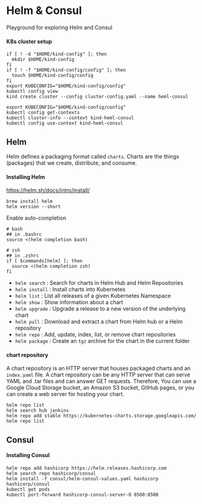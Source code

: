 # Helm & Consul
Playground for exploring Helm and Consul

#### K8s cluster setup
```
if [ ! -d "$HOME/kind-config" ]; then
  mkdir $HOME/kind-config
fi
if [ ! -f "$HOME/kind-config/config" ]; then
  touch $HOME/kind-config/config
fi
export KUBECONFIG="$HOME/kind-config/config"
kubectl config view
kind create cluster --config cluster-config.yaml --name heml-consul
```

```
export KUBECONFIG="$HOME/kind-config/config"
kubectl config get-contexts
kubectl cluster-info --context kind-heml-consul
kubectl config use-context kind-heml-consul
```
## Helm
Helm defines a packaging format called `charts`. Charts are the things (packages) that we create, distribute, and consume.

#### Installing Helm
https://helm.sh/docs/intro/install/
```
brew install helm
helm version --short
```
Enable auto-completion
```
# bash
## in .bashrc
source <(helm completion bash)

# zsh
## in .zshrc
if [ $commands[helm] ]; then
  source <(helm completion zsh)
fi
```

* `helm search` : Search for charts in Helm Hub and Helm Repositories
* `helm install` : Install charts into Kubernetes
* `helm list` : List all releases of a given Kubernetes Namespace
* `helm show` : Show information about a chart
* `helm upgrade` : Upgrade a release to a new version of the underlying chart
* `helm pull` : Download and extract a chart from Helm hub or a Helm repository
* `helm repo` : Add, update, index, list, or remove chart repositories
* `helm package` : Create an `tgz` archive for the chart in the current folder


#### chart repository
A chart repository is an HTTP server that houses packaged charts and an `index.yaml` file. A chart repository can be any HTTP server that can serve YAML and .tar files and can answer GET requests. Therefore, You can use a Google Cloud Storage bucket, an Amazon S3 bucket, GitHub pages, or you can create a web server for hosting your chart.

```
helm repo list
helm search hub jenkins
helm repo add stable https://kubernetes-charts.storage.googleapis.com/
helm repo list
```


## Consul

#### Installing Consul
```
helm repo add hashicorp https://helm.releases.hashicorp.com
helm search repo hashicorp/consul
helm install -f consul/helm-consul-values.yaml hashicorp hashicorp/consul
kubectl get pods
kubectl port-forward hashicorp-consul-server-0 8500:8500
```

